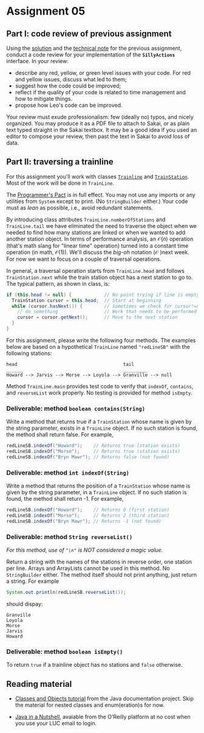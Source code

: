 # Assignment 05

## Part I: code review of previous assignment

Using the [solution](../04-interfaces/Solution_Person.java) and the [technical note](../04-interfaces/TechNote.md) for the previous assignment, conduct a code review for your implementation of the **`SillyActions`** interface. In your review:

* describe any red, yellow, or green level issues with your code. For red and yellow issues, discuss what led to them;
* suggest how the code could be improved;
* reflect if the quality of your code is related to time management and how to mitigate things.
* propose how Leo's code can be improved.

Your review must exude professionalism: few (ideally no) typos, and nicely organized. You may produce it as a PDF file to attach to Sakai, or as plain text typed straight in the Sakai textbox. It may be a good idea if you used an editor to compose your review, then past the text in Sakai to avoid loss of data.
 

## Part II: traversing a trainline

For this assignment you'll work with classes [`Trainline`](./TrainLine.java) and [`TrainStation`](./TrainStation.java). Most of the work will be done in `TrainLine`.

The [Programmer's Pact](../misc/ProgrammerPact.pdf) is in full effect. You may not use any imports or any utilities from `System` except to print. (No `StringBuilder` either.) Your code must as *lean* as possible, i.e., avoid redundant statements.

By introducing class attributes `TrainLine.numberOfStations` and `TrainLine.tail` we have eliminated the need to traverse the object when we needed to find how many stations are linked or when we wanted to add another station object. In terms of performance analysis, an $\mathcal{O}(n)$ operation (that's math slang for "linear time" operation) turned into a constant time operation (in math, $\mathcal{O}(1)$). We'll discuss the *big-oh* notation ($\mathcal{O}$ )next week. For now we want to focus on a couple of traversal operations.

In general, a traversal operation starts from `TrainLine.head` and follows `TrainStation.next` while the train station object has a next station to go to. The typical pattern, as shown in class, is:

```java
if (this.head != null) {            // No point trying if line is empty
  TrainStation cursor = this.head;  // Start at beginning
  while (cursor.hasNext()) {        // Sometimes we check for cursor!=null instead
    // do something                 // Work that needs to be performed  
    cursor = cursor.getNext();      // Move to the next station
  }
}
```

For this assignment, please write the following four methods. The examples below are based on a hypothetical `TrainLine` named `"redLineSB"` with the following stations:
```text 
head                                       tail
______                                     _________
Howard --> Jarvis --> Morse --> Loyola --> Granville --> null
```

Method `TrainLine.main` provides test code to verify that `indexOf`, `contains`, and `reverseList` work properly. No testing is provided for method `isEmpty`.


### Deliverable: method `boolean contains(String)`
Write a method that returns true if a `TrainStation` whose name is given by the string parameter, exists in a `TrainLine` object. If no such station is found, the method shall return false. For example,

```java
redLineSB.indexOf("Howard");    // Returns true (station exists)
redLineSB.indexOf("Morse");     // Returns true (station exists)
redLineSB.indexOf("Bryn Mawr"); // Returns false (not found)
```
 

### Deliverable: method `int indexOf(String)`
Write a method that returns the position of a `TrainStation` whose name is given by the string parameter, in a `TrainLine` object. If no such station is found, the method shall return -1. For example,

```java
redLineSB.indexOf("Howard");    // Returns 0 (first station)
redLineSB.indexOf("Morse");     // Returns 2 (third station)
redLineSB.indexOf("Bryn Mawr"); // Returns -1 (not found)
```


### Deliverable: method `String reverseList()`

*For this method, use of `"\n"` is NOT considered a magic value.*

Return a string with the names of the stations in reverse order, one station per line. Arrays and ArrayLists cannot be used in this method. No `StringBuilder` either. The method itself should not print anything, just return a string. For example
```java
System.out.println(redLineSB.reverseList());
``` 
should dispay:
```
Granville
Loyola
Morse
Jarvis
Howard
```

### Deliverable: method `boolean isEmpty()`

To return `true` if a trainline object has no stations and `false` otherwise.


## Reading material
 
* [Classes and Objects tutorial](https://docs.oracle.com/javase/tutorial/java/javaOO/index.html) from the Java documentation project. Skip the material for nested classes and enum(eration)s for now.

* [Java in a Nutshell](https://learning.oreilly.com/library/view/java-in-a/9781098130992/), avaiable from the O'Reilly platform at no cost when you use your LUC email to login.